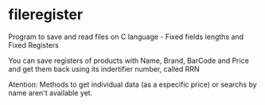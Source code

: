 # fileregister
Program to save and read files on C language - Fixed fields lengths and Fixed Registers

You can save registers of products with Name, Brand, BarCode and Price and get them back using its indertifier number, called RRN

Atention: Methods to get individual data (as a especific price) or searchs by name aren't available yet.
